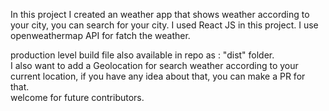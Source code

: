 In this project I created an weather app that shows weather according to your city, you can search for your city. I used React JS in this project. I use openweathermap API for fatch the weather.
<br>

production level build file also available in repo as : "dist" folder.
<br>
I also want to add a Geolocation for search weather according to your current location, if you have any idea about that, you can make a PR for that.
<br>
welcome for future contributors.
